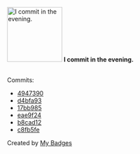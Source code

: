 <img src="https://my-badges.github.io/my-badges/evening-commits.png" alt="I commit in the evening." title="I commit in the evening." width="128">
<strong>I commit in the evening.</strong>
<br><br>

Commits:

- <a href="https://github.com/wcrum/hauler-docs/commit/49473902a0c05389d0422b56375d5d46f406764b">4947390</a>
- <a href="https://github.com/validator-labs/validator-plugin-kubescape/commit/d4bfa93c7213ac1503d4c64664d1127f1a339dbd">d4bfa93</a>
- <a href="https://github.com/validator-labs/validator-plugin-kubescape/commit/17bb98524ac357dd64464a8bca38d6ae10a07a97">17bb985</a>
- <a href="https://github.com/validator-labs/validator-plugin-kubescape/commit/eae9f24de26a034323012cd39cd88b7462673fc9">eae9f24</a>
- <a href="https://github.com/validator-labs/validator-plugin-kubescape/commit/b8cad123b9164260c55b6015cb1c7518a2b56719">b8cad12</a>
- <a href="https://github.com/validator-labs/validator-plugin-kubescape/commit/c8fb5fe61be371c218e5d83c0e00d684cdb066e3">c8fb5fe</a>


Created by <a href="https://github.com/my-badges/my-badges">My Badges</a>